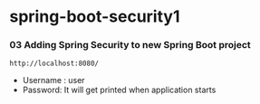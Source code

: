 ﻿# spring-boot-security1

### 03 Adding Spring Security to new Spring Boot project

```
http://localhost:8080/
```

- Username : user
- Password: It will get printed when application starts
